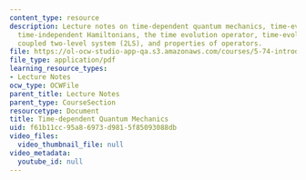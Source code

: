 ```yaml
---
content_type: resource
description: Lecture notes on time-dependent quantum mechanics, time-evolution for
  time-independent Hamiltonians, the time evolution operator, time-evolution of a
  coupled two-level system (2LS), and properties of operators.
file: https://ol-ocw-studio-app-qa.s3.amazonaws.com/courses/5-74-introductory-quantum-mechanics-ii-spring-2009/f61b11cc95a86973d9815f85093088db_MIT5_74s09_lec01.pdf
file_type: application/pdf
learning_resource_types:
- Lecture Notes
ocw_type: OCWFile
parent_title: Lecture Notes
parent_type: CourseSection
resourcetype: Document
title: Time-dependent Quantum Mechanics
uid: f61b11cc-95a8-6973-d981-5f85093088db
video_files:
  video_thumbnail_file: null
video_metadata:
  youtube_id: null
---
```

